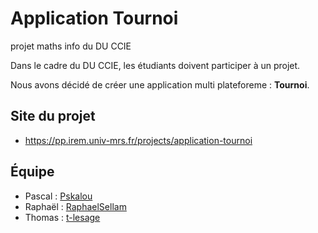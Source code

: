 # Application Tournoi
projet maths info du DU CCIE

Dans le cadre du DU CCIE, les étudiants doivent participer à un projet.

Nous avons décidé de créer une application multi plateforeme : **Tournoi**.

## Site du projet

* https://pp.irem.univ-mrs.fr/projects/application-tournoi


## Équipe

* Pascal : [Pskalou](https://github.com/Pskalou)
* Raphaël : [RaphaelSellam](https://github.com/RaphaelSellam)
* Thomas : [t-lesage](https://github.com/t-lesage)